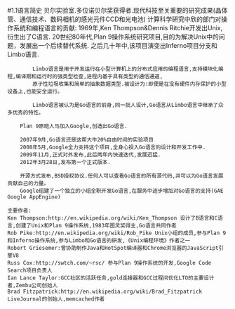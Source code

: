 #1.1语言简史
	贝尔实验室.多位诺贝尔奖获得者.现代科技至关重要的研究成果(晶体管、通信技术、数码相机的感光元件CCD和光电池)
	计算科学研究中欣的部门对操作系统和编程语言的贡献:
		1969年,Ken Thompson&Dennis Ritchie开发出Unix,衍生出了C语言.
		20世纪80年代,Plan 9操作系统研究项目,目的为解决Unix中的问题，发展出一个后续替代系统.
		之后几十年中,该项目演变出Inferno项目分支和Limbo语言.
		
			Limbo语言是用于开发运行在小型计算机上的分布式应用的编程语言,支持模块化编程,编译期和运行时的强类型检查,进程内基于具有类型的通信通道,
			原子性垃圾收集和简单的抽象数据类型.被设计为:即便是在没有硬件内存保护的小型设备上,也能安全运行。
			
			Limbo语言被认为是Go语言的前身,同一批人设计,Go语言从Limbo语言中继承了众多优秀的特性。
			
		Plan 9原班人马加入Google,创造出Go语言.
		
		2007年9月,Go语言还是这帮大牛20%自由时间的实验项目
		2008年5月,Google全力支持这个项目,全身心投入Go语言的设计和开发工作中.
		2009年11月,正式对外发布,此后两年内快速迭代,发展迅猛.
		2012年3月28日,发布第一个正式版本.
		
		开源方式发布,BSD授权协议.任何人可以查看Go语言的所有源代码,并可以为Go语言发展贡献自己的力量。
		Google组建了一个独立的小组全职开发Go语言,在服务中逐步增加对Go语言的支持(GAE Google AppEngine)
		
	主要作者:
	Ken Thompson:http://en.wikipedia.org/wiki/Ken_Thompson 设计了B语言和C语言,创建了Unix和Plan 9操作系统,1983年图灵奖得主,Go语言共同作者
	Rob Pike:http://en.wikipedia.org/wiki/Rob_Pike Unix小组的成员,参与Plan 9和Inferno操作系统,参与Limbo和Go语言的研发,《Unix编程环境》作者之一
	Robert Griesemer:曾协助制作Java和HotSpot编译器和Chrome浏览器的JavaScript引擎V8
	Russ Cox:http://swtch.com/~rsc/ 参与Plan 9操作系统的开发,Google Code Search项目负责人
	Ian Lance Taylor:GCC社区的活跃任务,gold连接器和GCC过程间优化LTO的主要设计者,Zembu公司创始人
	Brad Fitzpatrick:http://en.wikipedia.org/wiki/Brad_Fitzpatrick LiveJournal的创始人,memcached作者